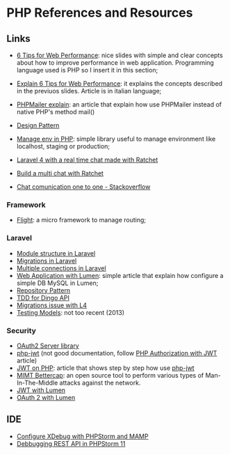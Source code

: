 # PHP References and Resources

## Links
- [6 Tips for Web Performance](http://slides.com/lucianomammino/6tips-web-perf#/): nice slides with simple and clear concepts about how to improve performance in web application. Programming language used is PHP so I insert it in this section;
- [Explain 6 Tips for Web Performance](http://html5today.it/tutorial/performance-6-regole-sviluppare-applicazioni-web/): it explains the concepts described in the previuos slides. Article is in italian language;

- [PHPMailer explain](http://www.sitepoint.com/sending-emails-php-phpmailer/): an article that explain how use PHPMailer instead of native PHP's method mail()
- [Design Pattern](https://github.com/domnikl/DesignPatternsPHP)
- [Manage env in PHP](https://github.com/vlucas/phpdotenv): simple library useful to manage environment like localhost, staging or production;
- [Laravel 4 with a real time chat made with Ratchet](https://medium.com/laravel-4/laravel-4-real-time-chat-eaa550829538#.om8bsw3la) 
- [Build a multi chat with Ratchet](https://www.sitepoint.com/how-to-quickly-build-a-chat-app-with-ratchet/)
- [Chat comunication one to one - Stackoverflow](http://stackoverflow.com/questions/30953610/how-to-send-messages-to-particular-users-ratchet-php-websocket)

### Framework

- [Flight](http://flightphp.com/): a micro framework to manage routing;


### Laravel

- [Module structure in Laravel](https://github.com/caffeinated/modules/wiki)
- [Migrations in Laravel](http://laravelbook.com/laravel-migrations-managing-databases/)
- [Multiple connections in Laravel](http://fideloper.com/laravel-multiple-database-connections)
- [Web Application with Lumen](http://loige.co/developing-a-web-application-with-lumen-and-mysql/): simple article that explain how configure a simple DB MySQL in Lumen;
- [Repository Pattern](https://heera.it/laravel-repository-pattern)
- [TDD for Dingo API](https://m.dotdev.co/test-driven-api-development-using-laravel-dingo-and-jwt-with-documentation-ae4014260148)
- [Migrations issue with L4](https://laravel-news.com/laravel-5-4-key-too-long-error)
- [Testing Models](https://code.tutsplus.com/tutorials/testing-like-a-boss-in-laravel-models--net-30087): not too recent (2013)

### Security
- [OAuth2 Server library](http://bshaffer.github.io/oauth2-server-php-docs/)
- [php-jwt](https://github.com/firebase/php-jwt) (not good documentation, follow [PHP Authorization with JWT](http://www.sitepoint.com/php-authorization-jwt-json-web-tokens/) article)
- [JWT on PHP](http://www.sitepoint.com/php-authorization-jwt-json-web-tokens/): article that shows step by step how use [php-jwt](https://github.com/firebase/php-jwt)
- [MIMT Bettercap](https://github.com/evilsocket/bettercap): an open source  tool to perform various types of Man-In-The-Middle attacks against the network.
- [JWT with Lumen](https://laravelista.com/json-web-token-authentication-for-lumen/)
- [OAuth 2 with Lumen](http://esbenp.github.io/2015/05/26/lumen-web-api-oauth-2-authentication/)

## IDE

- [Configure XDebug with PHPStorm and MAMP](http://www.codechewing.com/library/debug-php-with-phpstorm-xdebug-mamp/)
- [Debbugging REST API in PHPStorm 11](http://www.codechewing.com/library/debug-php-with-phpstorm-xdebug-mamp/)
